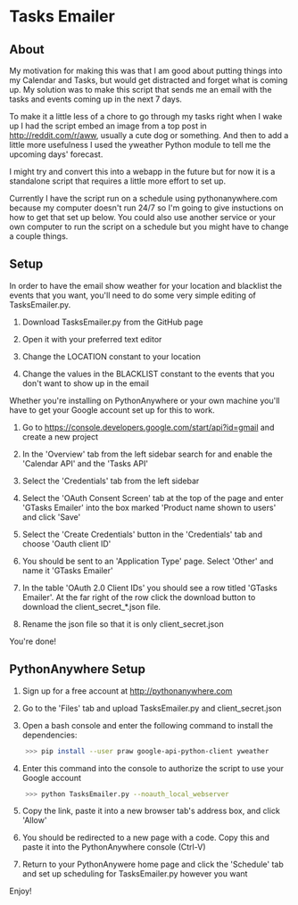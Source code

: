 Tasks Emailer
=============
About
-----

My motivation for making this was that I am good about putting things into my Calendar and Tasks, but would get distracted and forget what is coming up. My solution was to make this script that sends me an email with the tasks and events coming up in the next 7 days. 

To make it a little less of a chore to go through my tasks right when I wake up I had the script embed an image from a top post in http://reddit.com/r/aww, usually a cute dog or something. And then to add a little more usefulness I used the yweather Python module to tell me the upcoming days' forecast.

I might try and convert this into a webapp in the future but for now it is a standalone script that requires a little more effort to set up.

Currently I have the script run on a schedule using pythonanywhere.com because my computer doesn't run 24/7 so I'm going to give instuctions on how to get that set up below. You could also use another service or your own computer to run the script on a schedule but you might have to change a couple things.

Setup
--------
In order to have the email show weather for your location and blacklist the events that you want, you'll need to do some very simple editing of TasksEmailer.py.

1. Download TasksEmailer.py from the GitHub page

2. Open it with your preferred text editor

3. Change the LOCATION constant to your location

4. Change the values in the BLACKLIST constant to the events that you don't want to show up in the email


Whether you're installing on PythonAnywhere or your own machine you'll have to get your Google account set up for this to work.

1. Go to https://console.developers.google.com/start/api?id=gmail and create a new project

2. In the 'Overview' tab from the left sidebar search for and enable the 'Calendar API' and the 'Tasks API'

3. Select the 'Credentials' tab from the left sidebar

4. Select the 'OAuth Consent Screen' tab at the top of the page and enter 'GTasks Emailer' into the box marked 'Product name shown to users' and click 'Save'

3. Select the 'Create Credentials' button in the 'Credentials' tab and choose 'Oauth client ID'

4. You should be sent to an 'Application Type' page. Select 'Other' and name it 'GTasks Emailer'

5. In the table 'OAuth 2.0 Client IDs' you should see a row titled 'GTasks Emailer'. At the far right of the row click the download button to download the client_secret_*.json file.

6. Rename the json file so that it is only client_secret.json

You're done!

PythonAnywhere Setup
--------------------
1. Sign up for a free account at http://pythonanywhere.com

2. Go to the 'Files' tab and upload TasksEmailer.py and client_secret.json

3. Open a bash console and enter the following command to install the dependencies:

```bash
	>>> pip install --user praw google-api-python-client yweather
```

4. Enter this command into the console to authorize the script to use your Google account

```bash
	>>> python TasksEmailer.py --noauth_local_webserver
```

5. Copy the link, paste it into a new browser tab's address box, and click 'Allow'

6. You should be redirected to a new page with a code. Copy this and paste it into the PythonAnywhere console (Ctrl-V)

7. Return to your PythonAnywere home page and click the 'Schedule' tab and set up scheduling for TasksEmailer.py however you want

Enjoy!
	
